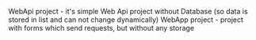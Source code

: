 WebApi project - it's simple Web Api project without Database (so data is stored in list and can not change dynamically)
WebApp project - project with forms which send requests, but without any storage